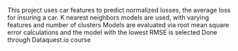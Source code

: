 This project uses car features to predict normalized losses, the average loss for insuring a car.
K nearest neighbors models are used, with varying features and number of clusters
Models are evaluated via root mean square error calculations and the model with the lowest RMSE is selected
Done through Dataquest.io course
